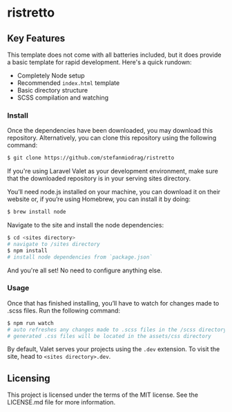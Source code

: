 # ristretto

## Key Features

This template does not come with all batteries included, but it does provide a basic template for rapid development. Here's a quick rundown:

* Completely Node setup
* Recommended `index.html` template
* Basic directory structure
* SCSS compilation and watching

### Install

Once the dependencies have been downloaded, you may download this repository. Alternatively, you can clone this repository using the following command:

```sh
$ git clone https://github.com/stefanmiodrag/ristretto
```

If you're using Laravel Valet as your development environment, make sure that the downloaded repository is in your serving sites  directory.

You’ll need node.js installed on your machine, you can download it on their website or, if you’re using Homebrew, you can install it by doing:

```sh
$ brew install node
```

Navigate to the site and install the node dependencies:

```sh
$ cd <sites directory>
# navigate to /sites directory
$ npm install
# install node dependencies from `package.json`
```

And you're all set! No need to configure anything else.

### Usage

Once that has finished installing, you’ll have to watch for changes made to .scss files. Run the following command:

```sh
$ npm run watch
# auto refreshes any changes made to .scss files in the /scss directory
# generated .css files will be located in the assets/css directory
```

By default, Valet serves your projects using the `.dev` extension. To visit the site, head to `<sites directory>.dev`.

## Licensing

This project is licensed under the terms of the MIT license. See the LICENSE.md file for more information.
